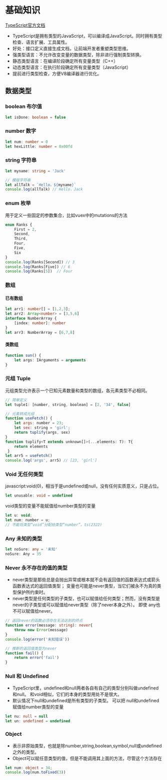 # 基础知识
[TypeScript官方文档][linkRoute]

[linkRoute]: https://www.tslang.cn/docs/home.html

- TypeScript是拥有类型的JavaScript，可以编译成JavaScript。同时拥有类型检查、语言扩展、工具属性。
- 好处：接口定义直接生成文档，让前端开发者重塑类型思维。
- 强类型语言：不允许改变变量的数据类型，除非进行强制类型转换。
- 静态类型语言：在编译阶段确定所有变量类型（C++）
- 动态类型语言：在执行阶段确定所有变量类型（JavaScript）
- 提前进行类型检查，方便V8编译器进行优化。
## 数据类型
### boolean 布尔值
```ts
let isDone: boolean = false
```
### number 数字
```ts
let num: number = 0
let hexLittle: number = 0x00fd
```
### string 字符串
```ts
let myname: string = 'Jack'

// 模版字符串
let allTalk = `Hello，${myname}`
console.log(allTalk) // Hello，Jack
```
### enum 枚举
用于定义一些固定的参数集合，比如vuex中的mutations的方法
```ts
enum Ranks {
    First = 2,
    Second,
    Third,
    Four,
    Five,
    Six
}
console.log(Ranks[Second]) // 3
console.log(Ranks[Five]) // 6
console.log(Ranks[5])  // Four
```
### 数组
#### 已有数组
```ts
let arr1: number[] = [1,2,3];
let arr2: Array<number> = [3,5,6]
interface NumberArray {
    [index: number]: number
}
let arr3: NumberArray = [6,7,8]
```
#### 类数组
```ts
function sun() {
    let args: IArguments = arguments
}
```
### 元组 Tuple
元组类型允许表示一个已知元素数量和类型的数组，各元素类型不必相同。
```js
// 简单定义
let tuple1: [number, string, boolean] = [2, '34', false]

// 元素转成元组
function useFetch() {
    let args: number = 23;
    let sex: string = 'girl';
    return tuplify(args, sex)
}
function tuplify<T extends unknown[]>(...elements: T): T{
    return elements
 }
let arr5 = useFetch()
console.log('args', arr5) // [23, 'girl']
```
### Void 无任何类型
javascript:void(0)，相当于是undefined或null，没有任何实质意义，只是占位。
```ts
let unusable: void = undefined
```
void类型的变量不能赋值给number类型的变量
```js
let u: void;
let num: number = u;
// 不能将类型“void”分配给类型“number”。ts(2322)
```
### Any 未知的类型
```ts
let noSure: any = '未知'
noSure: Any = 35
```
### Never 永不存在的值的类型
- never类型是那些总是会抛出异常或根本就不会有返回值的函数表达式或箭头函数表达式的返回值类型； 变量也可能是never类型，当它们被永不为真的类型保护所约束时。
- never类型是任何类型的子类型，也可以赋值给任何类型；然而，没有类型是never的子类型或可以赋值给never类型（除了never本身之外）。 即使 any也不可以赋值给never。
```ts
// 返回never的函数必须存在无法达到的终点
function error(message: string): never{
    throw new Error(message)
}
console.log(error('未知错误'))

// 推断的返回值类型为never
function fail() {
    return error('fail')
}
```
### Null 和 Undefined
- TypeScript里，undefined和null两者各自有自己的类型分别叫做undefined和null。 和void相似，它们的本身的类型用处不是很大。
- 默认情况下null和undefined是所有类型的子类型。 可以把 null和undefined赋值给number类型的变量
```ts
let nu: null = null
let un: undefined = undefined
```
### Object
- 表示非原始类型，也就是除number,string,boolean,symbol,null或undefined之外的类型。
- Object可以赋任意类型的值，但是不能调用其上面的方法，尽管这个方法存在
```ts
let num: object = 34;
console.log(num.toFixed(3))
```